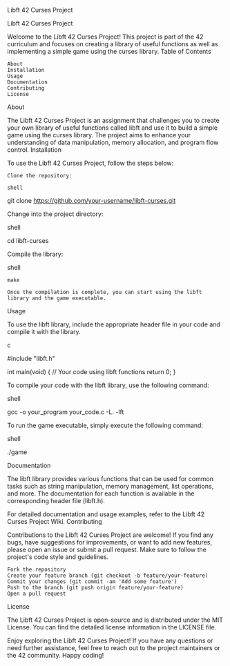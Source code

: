 Libft 42 Curses Project

Libft 42 Curses Project

Welcome to the Libft 42 Curses Project! This project is part of the 42 curriculum and focuses on creating a library of useful functions as well as implementing a simple game using the curses library.
Table of Contents

    About
    Installation
    Usage
    Documentation
    Contributing
    License

About

The Libft 42 Curses Project is an assignment that challenges you to create your own library of useful functions called libft and use it to build a simple game using the curses library. The project aims to enhance your understanding of data manipulation, memory allocation, and program flow control.
Installation

To use the Libft 42 Curses Project, follow the steps below:

    Clone the repository:

    shell

git clone https://github.com/your-username/libft-curses.git

Change into the project directory:

shell

cd libft-curses

Compile the library:

shell

    make

    Once the compilation is complete, you can start using the libft library and the game executable.

Usage

To use the libft library, include the appropriate header file in your code and compile it with the library.

c

#include "libft.h"

int main(void) {
    // Your code using libft functions
    return 0;
}

To compile your code with the libft library, use the following command:

shell

gcc -o your_program your_code.c -L. -lft

To run the game executable, simply execute the following command:

shell

./game

Documentation

The libft library provides various functions that can be used for common tasks such as string manipulation, memory management, list operations, and more. The documentation for each function is available in the corresponding header file (libft.h).

For detailed documentation and usage examples, refer to the Libft 42 Curses Project Wiki.
Contributing

Contributions to the Libft 42 Curses Project are welcome! If you find any bugs, have suggestions for improvements, or want to add new features, please open an issue or submit a pull request. Make sure to follow the project's code style and guidelines.

    Fork the repository
    Create your feature branch (git checkout -b feature/your-feature)
    Commit your changes (git commit -am 'Add some feature')
    Push to the branch (git push origin feature/your-feature)
    Open a pull request

License

The Libft 42 Curses Project is open-source and is distributed under the MIT License. You can find the detailed license information in the LICENSE file.

Enjoy exploring the Libft 42 Curses Project! If you have any questions or need further assistance, feel free to reach out to the project maintainers or the 42 community. Happy coding!
